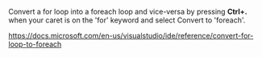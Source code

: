 ﻿Convert a for loop into a foreach loop and vice-versa by pressing **Ctrl+.** when your caret is on the 'for' keyword and select Convert to 'foreach'. 

https://docs.microsoft.com/en-us/visualstudio/ide/reference/convert-for-loop-to-foreach